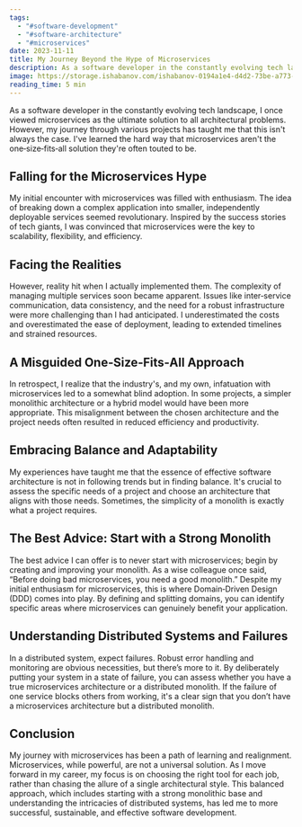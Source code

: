 ```yaml
---
tags:
  - "#software-development"
  - "#software-architecture"
  - "#microservices"
date: 2023-11-11
title: My Journey Beyond the Hype of Microservices
description: As a software developer in the constantly evolving tech landscape, I once viewed microservices as the ultimate solution to all architectural problems. However, my journey through various projects has taught me that this isn't always the case. I've learned the hard way that microservices aren't the one‑size‑fits‑all solution they're often touted to be.
image: https://storage.ishabanov.com/ishabanov-0194a1e4-d4d2-73be-a773-809a8c58a186/media/q3X286VnOkkaADEi6DiR1SXEjKOpWcUsObtZDlhw.jpg
reading_time: 5 min
---
```


As a software developer in the constantly evolving tech landscape, I once viewed microservices as the ultimate solution to all architectural problems. However, my journey through various projects has taught me that this isn't always the case. I've learned the hard way that microservices aren't the one‑size‑fits‑all solution they're often touted to be.

## Falling for the Microservices Hype

My initial encounter with microservices was filled with enthusiasm. The idea of breaking down a complex application into smaller, independently deployable services seemed revolutionary. Inspired by the success stories of tech giants, I was convinced that microservices were the key to scalability, flexibility, and efficiency.

## Facing the Realities

However, reality hit when I actually implemented them. The complexity of managing multiple services soon became apparent. Issues like inter‑service communication, data consistency, and the need for a robust infrastructure were more challenging than I had anticipated. I underestimated the costs and overestimated the ease of deployment, leading to extended timelines and strained resources.

## A Misguided One‑Size‑Fits‑All Approach

In retrospect, I realize that the industry's, and my own, infatuation with microservices led to a somewhat blind adoption. In some projects, a simpler monolithic architecture or a hybrid model would have been more appropriate. This misalignment between the chosen architecture and the project needs often resulted in reduced efficiency and productivity.

## Embracing Balance and Adaptability

My experiences have taught me that the essence of effective software architecture is not in following trends but in finding balance. It's crucial to assess the specific needs of a project and choose an architecture that aligns with those needs. Sometimes, the simplicity of a monolith is exactly what a project requires.

## The Best Advice: Start with a Strong Monolith

The best advice I can offer is to never start with microservices; begin by creating and improving your monolith. As a wise colleague once said, “Before doing bad microservices, you need a good monolith.” Despite my initial enthusiasm for microservices, this is where Domain‑Driven Design (DDD) comes into play. By defining and splitting domains, you can identify specific areas where microservices can genuinely benefit your application.

## Understanding Distributed Systems and Failures

In a distributed system, expect failures. Robust error handling and monitoring are obvious necessities, but there’s more to it. By deliberately putting your system in a state of failure, you can assess whether you have a true microservices architecture or a distributed monolith. If the failure of one service blocks others from working, it's a clear sign that you don’t have a microservices architecture but a distributed monolith.

## Conclusion

My journey with microservices has been a path of learning and realignment. Microservices, while powerful, are not a universal solution. As I move forward in my career, my focus is on choosing the right tool for each job, rather than chasing the allure of a single architectural style. This balanced approach, which includes starting with a strong monolithic base and understanding the intricacies of distributed systems, has led me to more successful, sustainable, and effective software development.
